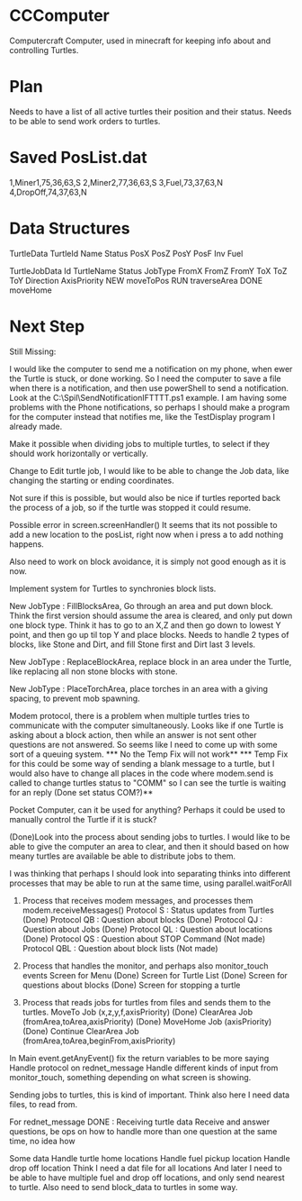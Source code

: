 # CCComputer
Computercraft Computer, used in minecraft for keeping info about and controlling Turtles.

# Plan
Needs to have a list of all active turtles their position and their status.
Needs to be able to send work orders to turtles.

# Saved PosList.dat
1,Miner1,75,36,63,S
2,Miner2,77,36,63,S
3,Fuel,73,37,63,N
4,DropOff,74,37,63,N

# Data Structures
TurtleData
TurtleId    Name    Status  PosX    PosZ    PosY    PosF    Inv Fuel

TurtleJobData
Id  TurtleName  Status  JobType FromX   FromZ   FromY   ToX ToZ ToY Direction   AxisPriority
                NEW     moveToPos
                RUN     traverseArea
                DONE    moveHome


# Next Step
Still Missing:

I would like the computer to send me a notification on my phone, when ewer the Turtle is stuck, or done working.
So I need the computer to save a file when there is a notification, and then use powerShell to send a notification.
Look at the C:\Spil\SendNotificationIFTTTT.ps1 example.
I am having some problems with the Phone notifications, so perhaps I should make a program for the computer instead that notifies me, like the TestDisplay program I already made.

Make it possible when dividing jobs to multiple turtles, to select if they should work horizontally or vertically.

Change to Edit turtle job, I would like to be able to change the Job data, like changing the starting or ending coordinates.

Not sure if this is possible, but would also be nice if turtles reported back the process of a job, so if the turtle was stopped it could resume.

Possible error in screen.screenHandler()
It seems that its not possible to add a new location to the posList, right now when i press a to add nothing happens.

Also need to work on block avoidance, it is simply not good enough as it is now.

Implement system for Turtles to synchronies block lists.

New JobType : FillBlocksArea, Go through an area and put down block.
Think the first version should assume the area is cleared, and only put down one block type.
Think it has to go to an X,Z and then go down to lowest Y point, and then go up til top Y and place blocks.
Needs to handle 2 types of blocks, like Stone and Dirt, and fill Stone first and Dirt last 3 levels.

New JobType : ReplaceBlockArea, replace block in an area under the Turtle, like replacing all non stone blocks with stone.

New JobType : PlaceTorchArea, place torches in an area with a giving spacing, to prevent mob spawning.

Modem protocol, there is a problem when multiple turtles tries to communicate with the computer simultaneously.
Looks like if one Turtle is asking about a block action, then while an answer is not sent other questions are not answered.
So seems like I need to come up with some sort of a queuing system.
*** No the Temp Fix will not work**
*** Temp Fix for this could be some way of sending a blank message to a turtle, but I would also have to change all places in the code where modem.send is called to change turtles status to "COMM" so I can see the turtle is waiting for an reply (Done set status COM?)**

Pocket Computer, can it be used for anything?
Perhaps it could be used to manually control the Turtle if it is stuck?

(Done)Look into the process about sending jobs to turtles.
I would like to be able to give the computer an area to clear, and then it should based on how meany turtles are available be able to distribute jobs to them.






I was thinking that perhaps I should look into separating thinks into different processes that may be able to run at the same time, using parallel.waitForAll
1. Process that receives modem messages, and processes them modem.receiveMessages()
    Protocol S   : Status updates from Turtles  (Done)
    Protocol QB  : Question about blocks        (Done)
    Protocol QJ  : Question about Jobs          (Done)
    Protocol QL  : Question about locations     (Done)
    Protocol QS  : Question about STOP Command  (Not made)
    Protocol QBL : Question about block lists   (Not made)

2. Process that handles the monitor, and perhaps also monitor_touch events
    Screen for Menu                             (Done)
    Screen for Turtle List                      (Done)
    Screen for questions about blocks           (Done)
    Screen for stopping a turtle

3. Process that reads jobs for turtles from files and sends them to the turtles.
    MoveTo Job (x,z,y,f,axisPriority)                               (Done)
    ClearArea Job (fromArea,toArea,axisPriority)                    (Done)
    MoveHome Job (axisPriority)                                     (Done)
    Continue ClearArea Job (fromArea,toArea,beginFrom,axisPriority)

In Main
    event.getAnyEvent() fix the return variables to be more saying
    Handle protocol on rednet_message
    Handle different kinds of input from monitor_touch, something depending on what screen is showing.

Sending jobs to turtles, this is kind of important.
    Think also here I need data files, to read from.

For rednet_message
    DONE : Receiving turtle data
    Receive and answer questions, be ops on how to handle more than one question at the same time, no idea how

Some data
    Handle turtle home locations
    Handle fuel pickup location
    Handle drop off location
    Think I need a dat file for all locations
    And later I need to be able to have multiple fuel and drop off locations, and only send nearest to turtle.
    Also need to send block_data to turtles in some way.
